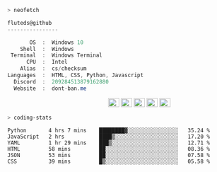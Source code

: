 ```zsh
> neofetch
```

<!--align="left" src="https://github.com/fluteds.png" alt="logo.png" width="200"/>-->

```csharp
fluteds@github
----------------

       OS  :  Windows 10
    Shell  :  Windows
 Terminal  :  Windows Terminal
      CPU  :  Intel
    Alias  :  cs/checksum
Languages  :  HTML, CSS, Python, Javascript
  Discord  :  209284513879162880
  Website  :  dont-ban.me
```

<p align="left">
  &nbsp; &nbsp; &nbsp; &nbsp; &nbsp;&nbsp; &nbsp; &nbsp; &nbsp; &nbsp;&nbsp; &nbsp; &nbsp; &nbsp; &nbsp; &nbsp; &nbsp; &nbsp; &nbsp; &nbsp; &nbsp;&nbsp; &nbsp; &nbsp; &nbsp; &nbsp;&nbsp; &nbsp; &nbsp; &nbsp; &nbsp;
  <img alt="#474342" src="https://via.placeholder.com/15/ADBAC7/000000?text=+" width="25" height="20" />
  <img alt="#fbedf6" src="https://via.placeholder.com/15/6CB6FF/000000?text=+" width="25" height="20" />
  <img alt="#c9594d" src="https://via.placeholder.com/15/F47067/000000?text=+" width="25" height="20" />
  <img alt="#f8b9b2" src="https://via.placeholder.com/15/DCBDFB/000000?text=+" width="25" height="20" />
  <img alt="#f8b9b2" src="https://via.placeholder.com/15/57ab5a/000000?text=+" width="25" height="20" />
</p>

```zsh
> coding-stats
```

<!--START_SECTION:waka-->

```text
Python       4 hrs 7 mins    ████████▓░░░░░░░░░░░░░░░░   35.24 %
JavaScript   2 hrs           ████▒░░░░░░░░░░░░░░░░░░░░   17.20 %
YAML         1 hr 29 mins    ███▒░░░░░░░░░░░░░░░░░░░░░   12.71 %
HTML         58 mins         ██░░░░░░░░░░░░░░░░░░░░░░░   08.36 %
JSON         53 mins         ██░░░░░░░░░░░░░░░░░░░░░░░   07.58 %
CSS          39 mins         █▒░░░░░░░░░░░░░░░░░░░░░░░   05.58 %
```

<!--END_SECTION:waka-->
